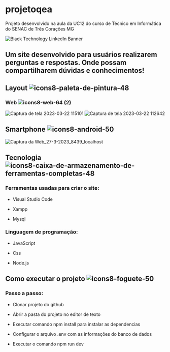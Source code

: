 # projetoqea
Projeto desenvolvido na aula da UC12 do curso de Técnico em Informática do SENAC de Três Corações MG

![Black Technology LinkedIn Banner](https://user-images.githubusercontent.com/111750542/226937781-908b1a6a-e055-4ef4-9d9f-9be04676deac.png)

## Um site desenvolvido para  usuários realizarem perguntas e respostas. Onde possam compartilharem dúvidas e conhecimentos!

## Layout  ![icons8-paleta-de-pintura-48](https://user-images.githubusercontent.com/111750542/226944307-08021828-36fd-45ae-9ece-26a1cee2e9e8.png)
### Web ![icons8-web-64 (2)](https://user-images.githubusercontent.com/111750542/227933730-72b45881-d8d9-4656-bdce-92ca00accadf.png)

![Captura de tela 2023-03-22 115101](https://user-images.githubusercontent.com/111750542/226945742-3c89f72a-b589-47be-a52f-92e75e4bd9e3.png)
![Captura de tela 2023-03-22 112642](https://user-images.githubusercontent.com/111750542/226945768-e88a6dca-6f15-4300-9188-4f9a8057124e.png)

## Smartphone ![icons8-android-50](https://user-images.githubusercontent.com/111750542/227933264-485d51da-95c1-40d0-93e1-1b235dbfc541.png)

![Captura da Web_27-3-2023_8439_localhost](https://user-images.githubusercontent.com/111750542/227932336-8535144c-a54e-4545-8245-6f954314c365.jpeg)


## Tecnologia  ![icons8-caixa-de-armazenamento-de-ferramentas-completas-48](https://user-images.githubusercontent.com/111750542/226946425-f28062f2-f500-41a6-971d-fdd102b90f02.png)
### Ferramentas usadas para criar o site:

- Visual Studio Code

- Xampp

- Mysql

### Linguagem de programação:

- JavaScript

- Css

- Node.js


## Como executar o projeto ![icons8-foguete-50](https://user-images.githubusercontent.com/111750542/226948082-e082c215-ea7f-4e3a-932c-81711590e364.png)

### Passo a passo:

- Clonar projeto do github 

- Abrir a pasta do projeto no editor de texto

- Executar comando npm install para instalar as dependencias

- Configurar o arquivo .env com as informações do banco de dados 

- Executar o comando npm run dev 






